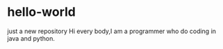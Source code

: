 # hello-world
just a new repository
Hi every body,I am a programmer who do coding in java and python.
